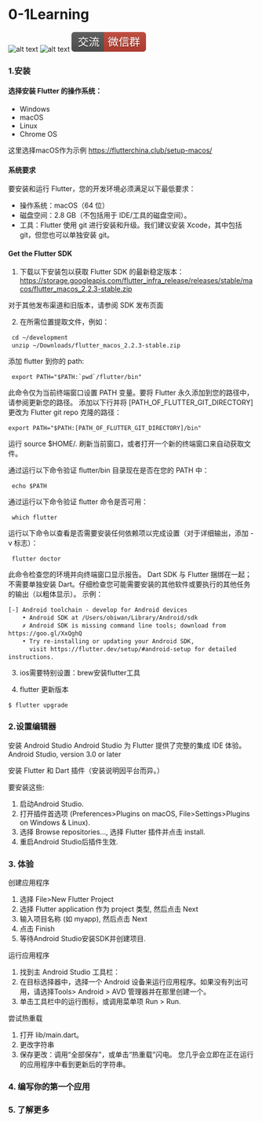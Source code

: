 # 0-1Learning

![alt text](../static/common/svg/luoxiaosheng.svg "公众号")
![alt text](../static/common/svg/luoxiaosheng_learning.svg "学习")
![alt text](../static/common/svg/luoxiaosheng_wechat.svg "微信")


### 1.安装
#### 选择安装 Flutter 的操作系统：
* Windows
* macOS
* Linux
* Chrome OS

这里选择macOS作为示例
https://flutterchina.club/setup-macos/

#### 系统要求
要安装和运行 Flutter，您的开发环境必须满足以下最低要求：

* 操作系统：macOS（64 位）
* 磁盘空间：2.8 GB（不包括用于 IDE/工具的磁盘空间）。
* 工具：Flutter 使用 git 进行安装和升级。我们建议安装 Xcode，其中包括 git，但您也可以单独安装 git。

#### Get the Flutter SDK
1. 下载以下安装包以获取 Flutter SDK 的最新稳定版本：
https://storage.googleapis.com/flutter_infra_release/releases/stable/macos/flutter_macos_2.2.3-stable.zip

对于其他发布渠道和旧版本，请参阅 SDK 发布页面

2. 在所需位置提取文件，例如：
```
 cd ~/development
 unzip ~/Downloads/flutter_macos_2.2.3-stable.zip
```
添加 flutter 到你的 path:
```
 export PATH="$PATH:`pwd`/flutter/bin"
```
此命令仅为当前终端窗口设置 PATH 变量。要将 Flutter 永久添加到您的路径中，请参阅更新您的路径。
添加以下行并将 [PATH_OF_FLUTTER_GIT_DIRECTORY] 更改为 Flutter git repo 克隆的路径：
```
export PATH="$PATH:[PATH_OF_FLUTTER_GIT_DIRECTORY]/bin"
```
运行 source $HOME/.<rc file> 刷新当前窗口，或者打开一个新的终端窗口来自动获取文件。

通过运行以下命令验证 flutter/bin 目录现在是否在您的 PATH 中：
```
 echo $PATH
```
通过运行以下命令验证 flutter 命令是否可用：
```
 which flutter
```
运行以下命令以查看是否需要安装任何依赖项以完成设置（对于详细输出，添加 -v 标志）：
```
 flutter doctor
```
此命令检查您的环境并向终端窗口显示报告。 Dart SDK 与 Flutter 捆绑在一起；不需要单独安装 Dart。仔细检查您可能需要安装的其他软件或要执行的其他任务的输出（以粗体显示）。
示例：
```
[-] Android toolchain - develop for Android devices
    • Android SDK at /Users/obiwan/Library/Android/sdk
    ✗ Android SDK is missing command line tools; download from https://goo.gl/XxQghQ
    • Try re-installing or updating your Android SDK,
      visit https://flutter.dev/setup/#android-setup for detailed instructions.
```

3. ios需要特别设置：brew安装flutter工具

4. flutter 更新版本
```
$ flutter upgrade
```

### 2.设置编辑器
安装 Android Studio
Android Studio 为 Flutter 提供了完整的集成 IDE 体验。
Android Studio, version 3.0 or later

安装 Flutter 和 Dart 插件（安装说明因平台而异。）

要安装这些:
1. 启动Android Studio.
2. 打开插件首选项 (Preferences>Plugins on macOS, File>Settings>Plugins on Windows & Linux).
3. 选择 Browse repositories…, 选择 Flutter 插件并点击 install.
4. 重启Android Studio后插件生效.

### 3. 体验
创建应用程序
1. 选择 File>New Flutter Project
2. 选择 Flutter application 作为 project 类型, 然后点击 Next
3. 输入项目名称 (如 myapp), 然后点击 Next
4. 点击 Finish
5. 等待Android Studio安装SDK并创建项目.

运行应用程序
1. 找到主 Android Studio 工具栏：
2. 在目标选择器中，选择一个 Android 设备来运行应用程序。如果没有列出可用，请选择Tools> Android > AVD 管理器并在那里创建一个。
3. 单击工具栏中的运行图标，或调用菜单项 Run > Run.

尝试热重载
1. 打开 lib/main.dart。
2. 更改字符串
3. 保存更改：调用“全部保存”，或单击“热重载”闪电。
您几乎会立即在正在运行的应用程序中看到更新后的字符串。


### 4. 编写你的第一个应用

### 5. 了解更多

